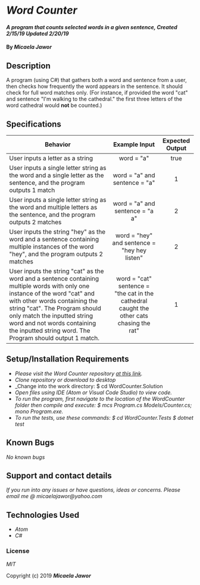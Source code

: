 # _Word Counter_

#### _A program that counts selected words in a given sentence, Created 2/15/19 Updated 2/20/19_

#### By _**Micaela Jawor**_

## Description

A program (using C#) that gathers both a word and sentence from a user, then checks how frequently the word appears in the sentence. It should check for full word matches only. (For instance, if provided the word "cat" and sentence "I'm walking to the cathedral." the first three letters of the word cathedral would **not** be counted.)

## Specifications

| Behavior | Example Input | Expected Output |
| --- | :---: | :---: |
| User inputs a letter as a string | word = "a" | true |
| User inputs a single letter string as the word and a single letter as the sentence, and the program outputs 1 match | word = "a" and sentence = "a" | 1 |
| User inputs a single letter string as the word and multiple letters as the sentence, and the program outputs 2 matches | word = "a" and sentence = "a a" | 2 |
| User inputs the string "hey" as the word and a sentence containing multiple instances of the word "hey", and the program outputs 2 matches | word = "hey" and sentence = "hey hey listen" | 2 |
| User inputs the string "cat" as the word and a sentence containing multiple words with only one instance of the word "cat" and with other words containing the string "cat". The Program should only match the inputted string word and not words containing the inputted string word. The Program should output 1 match. | word =  "cat" sentence = "the cat in the cathedral caught the other cats chasing the rat" | 1 |

## Setup/Installation Requirements

* _Please visit the Word Counter repository <a href="https://github.com/MicaelaDJ/Word-Counter">at this link</a>._
* _Clone repository or download to desktop_
* _Change into the work directory: $ cd WordCounter.Solution
* _Open files using IDE (Atom or Visual Code Studio) to view code._
* _To run the program, first navigate to the location of the WordCounter folder then compile and execute: $ mcs Program.cs Models/Counter.cs; mono Program.exe._
* _To run the tests, use these commands: $ cd WordCounter.Tests $ dotnet test_

## Known Bugs

_No known bugs_

## Support and contact details

_If you run into any issues or have questions, ideas or concerns.  Please email me @ micaelajawor@yahoo.com_

## Technologies Used

* _Atom_
* _C#_

### License

*MIT*

Copyright (c) 2019 **_Micaela Jawor_**
